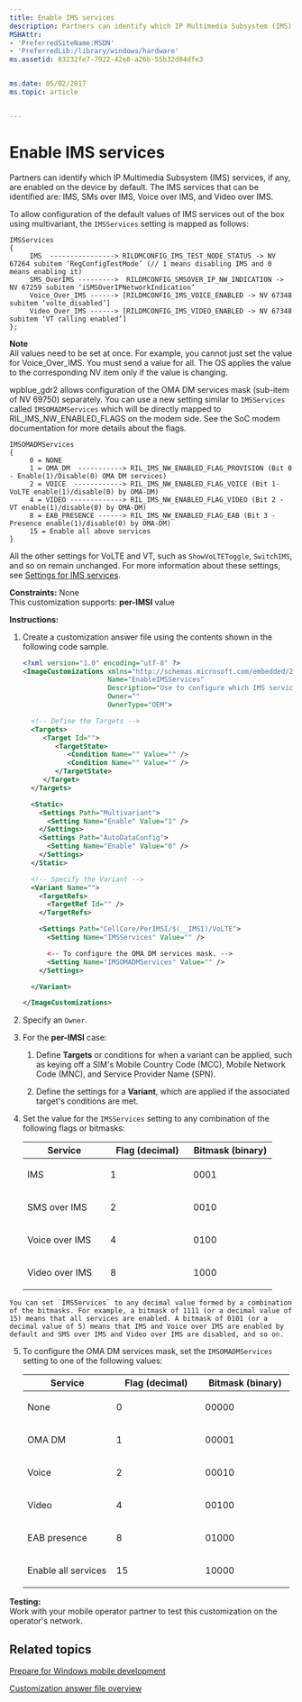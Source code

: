 ```yaml
---
title: Enable IMS services
description: Partners can identify which IP Multimedia Subsystem (IMS) services, if any, are enabled on the device by default. The IMS services that can be identified are IMS, SMs over IMS, Voice over IMS, and Video over IMS.
MSHAttr:
- 'PreferredSiteName:MSDN'
- 'PreferredLib:/library/windows/hardware'
ms.assetid: 83232fe7-7922-42e8-a26b-55b32d84dfe3


ms.date: 05/02/2017
ms.topic: article


---
```


# Enable IMS services


Partners can identify which IP Multimedia Subsystem (IMS) services, if any, are enabled on the device by default. The IMS services that can be identified are: IMS, SMs over IMS, Voice over IMS, and Video over IMS.

To allow configuration of the default values of IMS services out of the box using multivariant, the `IMSServices` setting is mapped as follows:

```
IMSServices 
{
     IMS  ----------------> RILDMCONFIG_IMS_TEST_NODE_STATUS -> NV 67264 subitem ‘RegConfigTestMode’ (// 1 means disabling IMS and 0 means enabling it) 
     SMS_OverIMS --------->  RILDMCONFIG_SMSOVER_IP_NW_INDICATION -> NV 67259 subitem ‘iSMSOverIPNetworkIndication’
     Voice_Over_IMS ------> [RILDMCONFIG_IMS_VOICE_ENABLED -> NV 67348 subitem ‘volte_disabled’] 
     Video_Over_IMS ------> [RILDMCONFIG_IMS_VIDEO_ENABLED -> NV 67348 subitem ‘VT calling enabled’] 
}; 
```

**Note**  
All values need to be set at once. For example, you cannot just set the value for Voice\_Over\_IMS. You must send a value for all. The OS applies the value to the corresponding NV item only if the value is changing.



wpblue\_gdr2 allows configuration of the OMA DM services mask (sub-item of NV 69750) separately. You can use a new setting similar to `IMSServices` called `IMSOMADMServices` which will be directly mapped to RIL\_IMS\_NW\_ENABLED\_FLAGS on the modem side. See the SoC modem documentation for more details about the flags.

```
IMSOMADMServices
{
     0 = NONE
     1 = OMA_DM  -----------> RIL_IMS_NW_ENABLED_FLAG_PROVISION (Bit 0 - Enable(1)/Disable(0) OMA DM services)
     2 = VOICE  ------------> RIL_IMS_NW_ENABLED_FLAG_VOICE (Bit 1-  VoLTE enable(1)/disable(0) by OMA-DM)
     4 = VIDEO -------------> RIL_IMS_NW_ENABLED_FLAG_VIDEO (Bit 2 - VT enable(1)/disable(0) by OMA-DM)
     8 = EAB_PRESENCE ------> RIL_IMS_NW_ENABLED_FLAG_EAB (Bit 3 - Presence enable(1)/disable(0) by OMA-DM)
     15 = Enable all above services
}
```

All the other settings for VoLTE and VT, such as `ShowVoLTEToggle`, `SwitchIMS`, and so on remain unchanged. For more information about these settings, see [Settings for IMS services](settings-for-ims-services.md).

<a href="" id="constraints---none"></a>**Constraints:** None  
This customization supports: **per-IMSI** value

<a href="" id="instructions-"></a>**Instructions:**  
1.  Create a customization answer file using the contents shown in the following code sample.

    ```XML
    <?xml version="1.0" encoding="utf-8" ?>  
    <ImageCustomizations xmlns="http://schemas.microsoft.com/embedded/2004/10/ImageUpdate"  
                         Name="EnableIMSServices"  
                         Description="Use to configure which IMS services are enabled."  
                         Owner=""  
                         OwnerType="OEM"> 

      <!-- Define the Targets --> 
      <Targets>
         <Target Id="">
            <TargetState>
               <Condition Name="" Value="" />
               <Condition Name="" Value="" />
            </TargetState>
         </Target>
      </Targets>

      <Static>
        <Settings Path="Multivariant">
          <Setting Name="Enable" Value="1" />
        </Settings>
        <Settings Path="AutoDataConfig">
          <Setting Name="Enable" Value="0" />
        </Settings>
      </Static>

      <!-- Specify the Variant -->
      <Variant Name=""> 
        <TargetRefs>
          <TargetRef Id="" /> 
        </TargetRefs>

        <Settings Path="CellCore/PerIMSI/$(__IMSI)/VoLTE">  
          <Setting Name="IMSServices" Value="" />

          <-- To configure the OMA DM services mask. -->
          <Setting Name="IMSOMADMServices" Value="" />
        </Settings>  

      </Variant>

    </ImageCustomizations>
    ```

2.  Specify an `Owner`.

3.  For the **per-IMSI** case:

    1.  Define **Targets** or conditions for when a variant can be applied, such as keying off a SIM's Mobile Country Code (MCC), Mobile Network Code (MNC), and Service Provider Name (SPN).

    2.  Define the settings for a **Variant**, which are applied if the associated target's conditions are met.

4.  Set the value for the `IMSServices` setting to any combination of the following flags or bitmasks:

    <table>
    <colgroup>
    <col width="33%" />
    <col width="33%" />
    <col width="33%" />
    </colgroup>
    <thead>
    <tr class="header">
    <th>Service</th>
    <th>Flag (decimal)</th>
    <th>Bitmask (binary)</th>
    </tr>
    </thead>
    <tbody>
    <tr class="odd">
    <td><p>IMS</p></td>
    <td><p>1</p></td>
    <td><p>0001</p></td>
    </tr>
    <tr class="even">
    <td><p>SMS over IMS</p></td>
    <td><p>2</p></td>
    <td><p>0010</p></td>
    </tr>
    <tr class="odd">
    <td><p>Voice over IMS</p></td>
    <td><p>4</p></td>
    <td><p>0100</p></td>
    </tr>
    <tr class="even">
    <td><p>Video over IMS</p></td>
    <td><p>8</p></td>
    <td><p>1000</p></td>
    </tr>
    </tbody>
    </table>



~~~
You can set `IMSServices` to any decimal value formed by a combination of the bitmasks. For example, a bitmask of 1111 (or a decimal value of 15) means that all services are enabled. A bitmask of 0101 (or a decimal value of 5) means that IMS and Voice over IMS are enabled by default and SMS over IMS and Video over IMS are disabled, and so on.
~~~

5.  To configure the OMA DM services mask, set the `IMSOMADMServices` setting to one of the following values:

    <table>
    <colgroup>
    <col width="33%" />
    <col width="33%" />
    <col width="33%" />
    </colgroup>
    <thead>
    <tr class="header">
    <th>Service</th>
    <th>Flag (decimal)</th>
    <th>Bitmask (binary)</th>
    </tr>
    </thead>
    <tbody>
    <tr class="odd">
    <td><p>None</p></td>
    <td><p>0</p></td>
    <td><p>00000</p></td>
    </tr>
    <tr class="even">
    <td><p>OMA DM</p></td>
    <td><p>1</p></td>
    <td><p>00001</p></td>
    </tr>
    <tr class="odd">
    <td><p>Voice</p></td>
    <td><p>2</p></td>
    <td><p>00010</p></td>
    </tr>
    <tr class="even">
    <td><p>Video</p></td>
    <td><p>4</p></td>
    <td><p>00100</p></td>
    </tr>
    <tr class="odd">
    <td><p>EAB presence</p></td>
    <td><p>8</p></td>
    <td><p>01000</p></td>
    </tr>
    <tr class="even">
    <td><p>Enable all services</p></td>
    <td><p>15</p></td>
    <td><p>10000</p></td>
    </tr>
    </tbody>
    </table>



<a href="" id="testing-"></a>**Testing:**  
Work with your mobile operator partner to test this customization on the operator's network.


## Related topics

[Prepare for Windows mobile development](https://docs.microsoft.com/en-us/windows-hardware/manufacture/mobile/preparing-for-windows-mobile-development)

[Customization answer file overview](https://docs.microsoft.com/en-us/windows-hardware/customize/mobile/mcsf/customization-answer-file)
